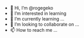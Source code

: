- 👋 Hi, I’m @rogegeko
- 👀 I’m interested in learning 
- 🌱 I’m currently learning ...
- 💞️ I’m looking to collaborate on ...
- 📫 How to reach me ...

<!---
rogegeko/rogegeko is a ✨ special ✨ repository because its `README.md` (this file) appears on your GitHub profile.
You can click the Preview link to take a look at your changes.
--->
